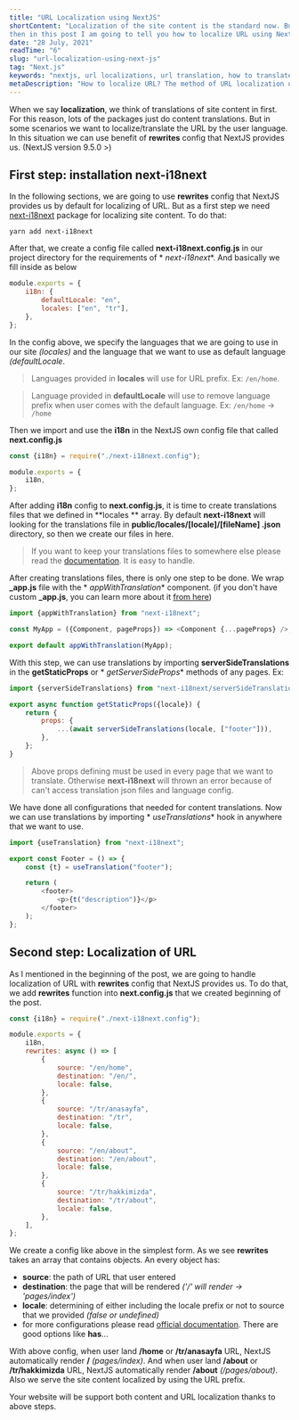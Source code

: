```yaml
---
title: "URL Localization using NextJS"
shortContent: "Localization of the site content is the standard now. But there is not much how to localize the URL. So
then in this post I am going to tell you how to localize URL using NextJS."
date: "28 July, 2021"
readTime: "6"
slug: "url-localization-using-next-js"
tag: "Next.js"
keywords: "nextjs, url localizations, url translation, how to translate url in nextjs"
metaDescription: "How to localize URL? The method of URL localization using NextJS"
---
```


When we say **localization**, we think of translations of site content in first. For this reason, lots of the packages
just do content translations. But in some scenarios
we want to localize/translate the URL by the user language. In this situation we can use benefit of **rewrites** config
that NextJS provides us. (NextJS version 9.5.0 >)

## First step: installation next-i18next

In the following sections, we are going to use **rewrites** config that NextJS provides us by default for localizing of
URL. But as a first step we need [next-i18next](https://github.com/isaachinman/next-i18next) package for localizing site
content. To do that:

```shell
yarn add next-i18next
```

After that, we create a config file called **next-i18next.config.js** in our project directory for the requirements of *
*next-i18next**. And basically we fill inside as below

```js
module.exports = {
    i18n: {
        defaultLocale: "en",
        locales: ["en", "tr"],
    },
};
```

In the config above, we specify the languages that we are going to use in our site _(locales)_ and the language that we
want to use as default language _(defaultLocale_.

> Languages provided in **locales** will use for URL prefix. Ex: `/en/home`.

> Language provided in **defaultLocale** will use to remove language prefix when user comes with the default language.
> Ex: `/en/home` -> `/home`

Then we import and use the **i18n** in the NextJS own config file that called **next.config.js**

```js
const {i18n} = require("./next-i18next.config");

module.exports = {
    i18n,
};
```

After adding **i18n** config to **next.config.js**, it is time to create translations files that we defined in **locales
** array. By default **next-i18next** will looking for the translations file in **public/locales/[locale]/[fileName]
.json** directory, so then we create our files in here.

> If you want to keep your translations files to somewhere else please read
> the [documentation](https://github.com/isaachinman/next-i18next#5-advanced-configuration). It is easy to handle.

After creating translations files, there is only one step to be done. We wrap **\_app.js** file with the *
*appWithTranslation** component. (if you don't have custom **\_app.js**, you can learn more about
it [from here](https://nextjs.org/docs/advanced-features/custom-app))

```js
import {appWithTranslation} from "next-i18next";

const MyApp = ({Component, pageProps}) => <Component {...pageProps} />;

export default appWithTranslation(MyApp);
```

With this step, we can use translations by importing **serverSideTranslations** in the **getStaticProps** or *
*getServerSideProps** methods of any pages. Ex:

```js
import {serverSideTranslations} from "next-i18next/serverSideTranslations";

export async function getStaticProps({locale}) {
    return {
        props: {
            ...(await serverSideTranslations(locale, ["footer"])),
        },
    };
}
```

> Above props defining must be used in every page that we want to translate. Otherwise **next-i18next** will thrown an
> error because of can't access translation json files and language config.

We have done all configurations that needed for content translations. Now we can use translations by importing *
*useTranslations** hook in anywhere that we want to use.

```js
import {useTranslation} from "next-i18next";

export const Footer = () => {
    const {t} = useTranslation("footer");

    return (
        <footer>
            <p>{t("description")}</p>
        </footer>
    );
};
```

## Second step: Localization of URL

As I mentioned in the beginning of the post, we are going to handle localization of URL with **rewrites** config that
NextJS provides us. To do that, we add **rewrites** function into **next.config.js** that we created beginning of the
post.

```js
const {i18n} = require("./next-i18next.config");

module.exports = {
    i18n,
    rewrites: async () => [
        {
            source: "/en/home",
            destination: "/en/",
            locale: false,
        },
        {
            source: "/tr/anasayfa",
            destination: "/tr",
            locale: false,
        },
        {
            source: "/en/about",
            destination: "/en/about",
            locale: false,
        },
        {
            source: "/tr/hakkimizda",
            destination: "/tr/about",
            locale: false,
        },
    ],
};
```

We create a config like above in the simplest form. As we see **rewrites** takes an array that contains objects. An
every object has:

- **source**: the path of URL that user entered
- **destination**: the page that will be rendered _('/' will render -> 'pages/index')_
- **locale**: determining of either including the locale prefix or not to source that we provided _(false or undefined)_
- for more configurations please
  read [official documentation](https://nextjs.org/docs/api-reference/next.config.js/rewrites). There are good options
  like **has**...

With above config, when user land **/home** or **/tr/anasayfa** URL, NextJS automatically render **/** _(pages/index)_.
And when user land **/about** or **/tr/hakkimizda** URL, NextJS automatically render **/about** _(/pages/about)_. Also
we serve the site content localized by using the URL prefix.

Your website will be support both content and URL localization thanks to above steps.
